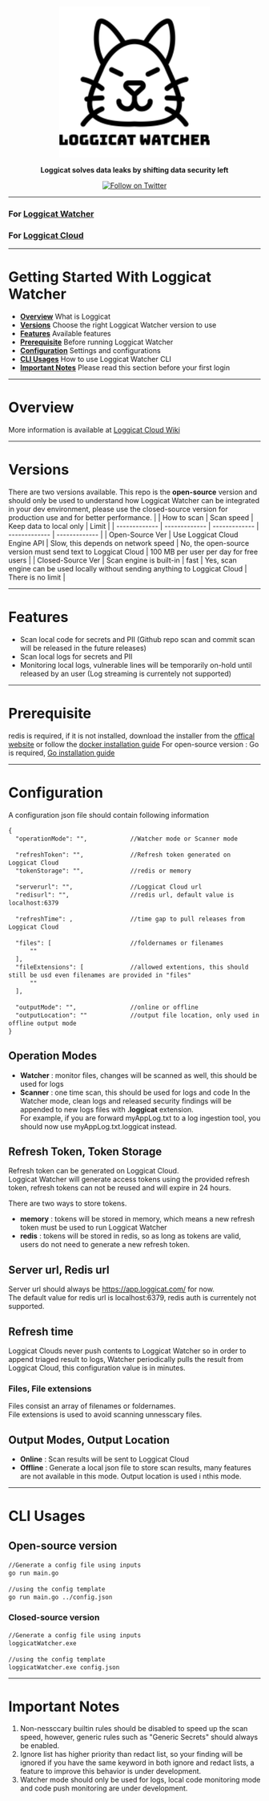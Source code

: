 <div align="center">

<img src="https://raw.githubusercontent.com/loggicat/Loggicat-Cloud-Wiki/main/public/watcherLog.png" height="300" />

**Loggicat solves data leaks by shifting data security left**

[![Follow on Twitter](https://img.shields.io/twitter/follow/loggicat?style=social)](https://twitter.com/loggicat)

---

</div>

<h3 align="left">
For <a href="https://github.com/loggicat/Loggicat-watcher-public">Loggicat Watcher</a>
</h3>
<h3 align="left">
For <a href="https://github.com/loggicat/Loggicat-Cloud-Wiki">Loggicat Cloud</a>
</h3>

---

# Getting Started With Loggicat Watcher
* **[Overview](#overview)** What is Loggicat
* **[Versions](#versions)** Choose the right Loggicat Watcher version to use
* **[Features](#features)** Available features
* **[Prerequisite](#prerequisite)** Before running Loggicat Watcher
* **[Configuration](#configuration)** Settings and configurations
* **[CLI Usages](#cli-usages)** How to use Loggicat Watcher CLI
* **[Important Notes](#important-notes)** Please read this section before your first login

---

# Overview
More information is available at <a href="https://github.com/loggicat/Loggicat-Cloud-Wiki">Loggicat Cloud Wiki</a>
<br />

---

# Versions
There are two versions available. This repo is the **open-source** version and should only be used to understand how Loggicat Watcher can be integrated in your dev environment, please use the closed-source version for production use and for better performance.
|  | How to scan | Scan speed | Keep data to local only | Limit | 
| ------------- | ------------- | ------------- | ------------- | ------------- | 
| Open-Source Ver  | Use Loggicat Cloud Engine API | Slow, this depends on network speed |  No, the open-source version must send text to Loggicat Cloud | 100 MB per user per day for free users |
| Closed-Source Ver  | Scan engine is built-in  | fast | Yes, scan engine can be used locally without sending anything to Loggicat Cloud | There is no limit |

---

# Features
- Scan local code for secrets and PII (Github repo scan and commit scan will be released in the future releases)
- Scan local logs for secrets and PII
- Monitoring local logs, vulnerable lines will be temporarily on-hold until released by an user (Log streaming is currentely not supported)

---

# Prerequisite
redis is required, if it is not installed, download the installer from the <a href="https://redis.io/">offical website</a> or follow the <a href="https://hub.docker.com/_/redis/">docker installation guide</a>
For open-source version : Go is required, <a href="https://golang.org/doc/install">Go installation guide</a> 

---

# Configuration
A configuration json file should contain following information
```
{
  "operationMode": "",            //Watcher mode or Scanner mode

  "refreshToken": "",             //Refresh token generated on Loggicat Cloud
  "tokenStorage": "",             //redis or memory
  
  "serverurl": "",                //Loggicat Cloud url
  "redisurl": "",                 //redis url, default value is localhost:6379
  
  "refreshTime": ,                //time gap to pull releases from Loggicat Cloud
  
  "files": [                      //foldernames or filenames
      "" 
  ],
  "fileExtensions": [             //allowed extentions, this should still be usd even filenames are provided in "files"
      ""                         
  ],
  
  "outputMode": "",               //online or offline
  "outputLocation": ""            //output file location, only used in offline output mode
}
```
## Operation Modes
- **Watcher** : monitor files, changes will be scanned as well, this should be used for logs
- **Scanner** : one time scan, this should be used for logs and code
In the Watcher mode, clean logs and released security findings will be appended to new logs files with **.loggicat** extension. <br />
For example, if you are forward myAppLog.txt to a log ingestion tool, you should now use myAppLog.txt.loggicat instead.

## Refresh Token, Token Storage
Refresh token can be generated on Loggicat Cloud. <br />
Loggicat Watcher will generate access tokens using the provided refresh token, refresh tokens can not be reused and will expire in 24 hours.<br />

There are two ways to store tokens. <br />
- **memory** : tokens will be stored in memory, which means a new refresh token must be used to run Loggicat Watcher
- **redis** : tokens will be stored in redis, so as long as tokens are valid, users do not need to generate a new refresh token.

## Server url, Redis url
Server url should always be https://app.loggicat.com/ for now. <br />
The default value for redis url is localhost:6379, redis auth is currentely not supported. <br />

## Refresh time
Loggicat Clouds never push contents to Loggicat Watcher so in order to append triaged result to logs, Watcher periodically pulls the result from Loggicat Cloud, this configuration value is in minutes. 

### Files, File extensions
Files consist an array of filenames or foldernames. <br />
File extensions is used to avoid scanning unnesscary files.

## Output Modes, Output Location
- **Online** : Scan results will be sent to Loggicat Cloud
- **Offline** : Generate a local json file to store scan results, many features are not available in this mode. Output location is used i nthis mode.

---

# CLI Usages

## Open-source version
```
//Generate a config file using inputs
go run main.go

//using the config template
go run main.go ../config.json
```

### Closed-source version
```
//Generate a config file using inputs
loggicatWatcher.exe

//using the config template
loggicatWatcher.exe config.json
```

---

# Important Notes
1. Non-nessccary builtin rules should be disabled to speed up the scan speed, however, generic rules such as "Generic Secrets" should always be enabled.
2. Ignore list has higher priority than redact list, so your finding will be ignored if you have the same keyword in both ignore and redact lists, a feature to improve this behavior is under development.
3. Watcher mode should only be used for logs, local code monitoring mode and code push monitoring are under development.

